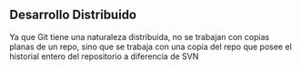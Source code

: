 ## Desarrollo Distribuido

Ya que Git tiene una naturaleza distribuida, no se trabajan con copias planas de un repo, sino que se trabaja con una copia del repo que posee el historial entero del repositorio a diferencia de SVN

<div class="flex justify-center">
  <Distributed class="h-80" />
</div>
